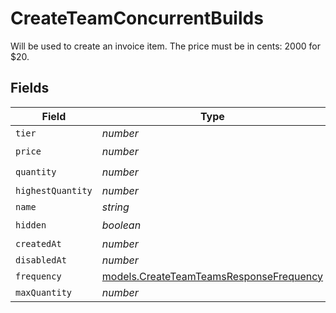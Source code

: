 # CreateTeamConcurrentBuilds

Will be used to create an invoice item. The price must be in cents: 2000 for $20.


## Fields

| Field                                                                                    | Type                                                                                     | Required                                                                                 | Description                                                                              |
| ---------------------------------------------------------------------------------------- | ---------------------------------------------------------------------------------------- | ---------------------------------------------------------------------------------------- | ---------------------------------------------------------------------------------------- |
| `tier`                                                                                   | *number*                                                                                 | :heavy_minus_sign:                                                                       | N/A                                                                                      |
| `price`                                                                                  | *number*                                                                                 | :heavy_check_mark:                                                                       | N/A                                                                                      |
| `quantity`                                                                               | *number*                                                                                 | :heavy_check_mark:                                                                       | N/A                                                                                      |
| `highestQuantity`                                                                        | *number*                                                                                 | :heavy_minus_sign:                                                                       | N/A                                                                                      |
| `name`                                                                                   | *string*                                                                                 | :heavy_minus_sign:                                                                       | N/A                                                                                      |
| `hidden`                                                                                 | *boolean*                                                                                | :heavy_check_mark:                                                                       | N/A                                                                                      |
| `createdAt`                                                                              | *number*                                                                                 | :heavy_minus_sign:                                                                       | N/A                                                                                      |
| `disabledAt`                                                                             | *number*                                                                                 | :heavy_minus_sign:                                                                       | N/A                                                                                      |
| `frequency`                                                                              | [models.CreateTeamTeamsResponseFrequency](../models/createteamteamsresponsefrequency.md) | :heavy_minus_sign:                                                                       | N/A                                                                                      |
| `maxQuantity`                                                                            | *number*                                                                                 | :heavy_minus_sign:                                                                       | N/A                                                                                      |